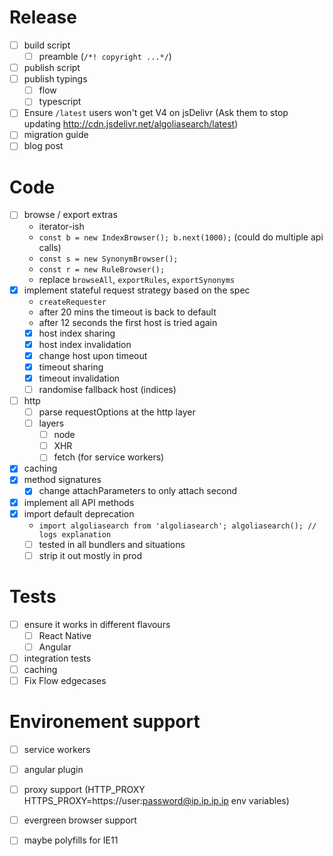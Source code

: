 # Release
- [ ] build script
  - [ ] preamble (`/*! copyright ...*/`)
- [ ] publish script
- [ ] publish typings
  - [ ] flow
  - [ ] typescript
- [ ] Ensure `/latest` users won't get V4 on jsDelivr (Ask them to stop updating http://cdn.jsdelivr.net/algoliasearch/latest)
- [ ] migration guide
- [ ] blog post

# Code
- [ ] browse / export extras
  - iterator-ish
  - `const b = new IndexBrowser(); b.next(1000);` (could do multiple api calls)
  - `const s = new SynonymBrowser();`
  - `const r = new RuleBrowser();`
  - replace `browseAll`, `exportRules`, `exportSynonyms`
- [x] implement stateful request strategy based on the spec
  - `createRequester`
  - after 20 mins the timeout is back to default
  - after 12 seconds the first host is tried again
  - [x] host index sharing
  - [x] host index invalidation
  - [x] change host upon timeout
  - [x] timeout sharing
  - [x] timeout invalidation
  - [ ] randomise fallback host (indices)
- [ ] http
  - [ ] parse requestOptions at the http layer
  - [ ] layers
    - [ ] node
    - [ ] XHR
    - [ ] fetch (for service workers)
- [x] caching
- [x] method signatures
  - [x] change attachParameters to only attach second
- [x] implement all API methods
- [x] import default deprecation
  - `import algoliasearch from 'algoliasearch'; algoliasearch(); // logs explanation`
  - [ ] tested in all bundlers and situations
  - [ ] strip it out mostly in prod

# Tests
- [ ] ensure it works in different flavours
  - [ ] React Native
  - [ ] Angular
- [ ] integration tests
- [ ] caching
- [ ] Fix Flow edgecases

# Environement support
- [ ] service workers
- [ ] angular plugin
- [ ] proxy support (HTTP_PROXY HTTPS_PROXY=https://user:password@ip.ip.ip.ip env variables)
- [ ] evergreen browser support
- [ ] maybe polyfills for IE11


